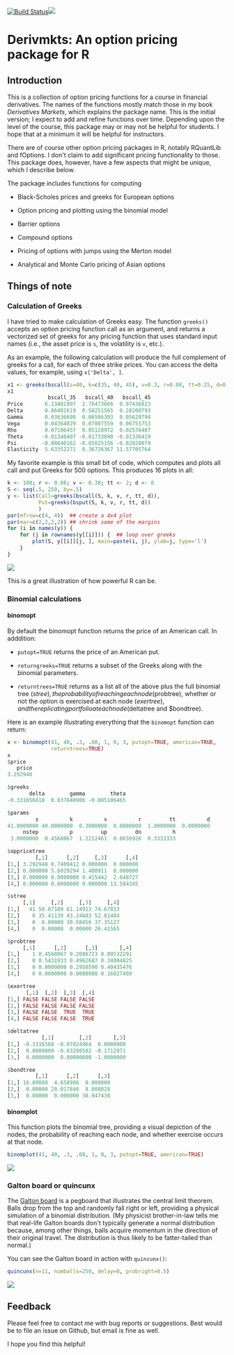[![Build Status](https://travis-ci.org/rmcd1024/derivmkts.svg?branch=master)](https://travis-ci.org/rmcd1024/derivmkts)[![](http://www.r-pkg.org/badges/version/derivmkts)](http://www.r-pkg.org/pkg/derivmkts)

Derivmkts: An option pricing package for R
==========================================

Introduction
------------

This is a collection of option pricing functions for a course in financial derivatives. The names of the functions mostly match those in my book *Derivatives Markets*, which explains the package name. This is the initial version; I expect to add and refine functions over time. Depending upon the level of the course, this package may or may not be helpful for students. I hope that at a minimum it will be helpful for instructors.

There are of course other option pricing packages in R, notably RQuantLib and fOptions. I don't claim to add significant pricing functionality to those. This package does, however, have a few aspects that might be unique, which I describe below.

The package includes functions for computing

-   Black-Scholes prices and greeks for European options

-   Option pricing and plotting using the binomial model

-   Barrier options

-   Compound options

-   Pricing of options with jumps using the Merton model

-   Analytical and Monte Carlo pricing of Asian options

Things of note
--------------

### Calculation of Greeks

I have tried to make calculation of Greeks easy. The function `greeks()` accepts an option pricing function call as an argument, and returns a vectorized set of greeks for any pricing function that uses standard input names (i.e., the asset price is `s`, the volatility is `v`, etc.).

As an example, the following calculation will produce the full complement of greeks for a call, for each of three strike prices. You can access the delta values, for example, using `x['Delta', ]`.

``` r
x1 <- greeks(bscall(s=40, k=c(35, 40, 45), v=0.3, r=0.08, tt=0.25, d=0))
x1
             bscall_35   bscall_40   bscall_45
Price       6.13481997  2.78473666  0.97436823
Delta       0.86401619  0.58251565  0.28200793
Gamma       0.03636698  0.06506303  0.05629794
Vega        0.04364029  0.07807559  0.06755753
Rho         0.07106457  0.05128972  0.02576487
Theta      -0.01340407 -0.01733098 -0.01336419
Psi        -0.08640162 -0.05825156 -0.02820079
Elasticity  5.63352271  8.36726367 11.57705764
```

<!--
As alternatives that may become deprecated, `bsopt()` simultaneously
computes prices and Greeks for European calls and puts and
`greeks2()` uses a different calling convention than `greeks()`

The function

```r
x2 <- greeks2(bscall, s=40, k=c(35, 40, 45), v=0.3, r=0.08, tt=0.25, d=0)
y <- bsopt(s=40, k=c(35, 40, 45), v=0.3, r=0.08, tt=0.25, d=0)
```

will do the same for both calls and puts simultanteously. The delta
values for the call would be `y[['Call']]['Delta', ]`
-->
My favorite example is this small bit of code, which computes and plots all call and put Greeks for 500 options. This produces 16 plots in all:

``` r
k <- 100; r <- 0.08; v <- 0.30; tt <- 2; d <- 0
S <- seq(.5, 250, by=.5)
y <- list(Call=greeks(bscall(S, k, v, r, tt, d)),
          Put=greeks(bsput(S, k, v, r, tt, d))
          )
par(mfrow=c(4, 4))  ## create a 4x4 plot
par(mar=c(2,2,2,2)) ## shrink some of the margins
for (i in names(y)) {
    for (j in rownames(y[[i]])) {  ## loop over greeks
        plot(S, y[[i]][j, ], main=paste(i, j), ylab=j, type='l')
    }
}
```

![](README_files/figure-markdown_github/unnamed-chunk-4-1.png)

This is a great illustration of how powerful R can be.

### Binomial calculations

#### binomopt

By default the binomopt function returns the price of an American call. In adddition:

-   `putopt=TRUE` returns the price of an American put.

-   `returngreeks=TRUE` returns a subset of the Greeks along with the binomial parameters.

-   `returntrees=TRUE` returns as a list all of the above plus the full binomial tree ($stree), the probability of reaching each node ($probtree), whether or not the option is exercised at each node ($exertree), and the replicating portfolio at each node ($deltatree and $bondtree).

Here is an example illustrating everything that the `binomopt` function can return:

``` r
x <- binomopt(41, 40, .3, .08, 1, 0, 3, putopt=TRUE, american=TRUE,
              returntrees=TRUE)
x
$price
   price 
3.292948 

$greeks
       delta        gamma        theta 
-0.331656818  0.037840906 -0.005106465 

$params
         s          k          v          r         tt          d 
41.0000000 40.0000000  0.3000000  0.0800000  1.0000000  0.0000000 
     nstep          p         up         dn          h 
 3.0000000  0.4568067  1.2212461  0.8636926  0.3333333 

$oppricetree
         [,1]      [,2]     [,3]      [,4]
[1,] 3.292948 0.7409412 0.000000  0.000000
[2,] 0.000000 5.6029294 1.400911  0.000000
[3,] 0.000000 0.0000000 9.415442  2.648727
[4,] 0.000000 0.0000000 0.000000 13.584345

$stree
     [,1]     [,2]     [,3]     [,4]
[1,]   41 50.07109 61.14913 74.67813
[2,]    0 35.41139 43.24603 52.81404
[3,]    0  0.00000 30.58456 37.35127
[4,]    0  0.00000  0.00000 26.41565

$probtree
     [,1]      [,2]      [,3]       [,4]
[1,]    1 0.4568067 0.2086723 0.09532291
[2,]    0 0.5431933 0.4962687 0.34004825
[3,]    0 0.0000000 0.2950590 0.40435476
[4,]    0 0.0000000 0.0000000 0.16027409

$exertree
      [,1]  [,2]  [,3]  [,4]
[1,] FALSE FALSE FALSE FALSE
[2,] FALSE FALSE FALSE FALSE
[3,] FALSE FALSE  TRUE  TRUE
[4,] FALSE FALSE FALSE  TRUE

$deltatree
           [,1]        [,2]       [,3]
[1,] -0.3316568 -0.07824964  0.0000000
[2,]  0.0000000 -0.63298582 -0.1712971
[3,]  0.0000000  0.00000000 -1.0000000

$bondtree
         [,1]      [,2]      [,3]
[1,] 16.89088  4.658986  0.000000
[2,]  0.00000 28.017840  8.808828
[3,]  0.00000  0.000000 38.947430
```

#### binomplot

This function plots the binomial tree, providing a visual depiction of the nodes, the probability of reaching each node, and whether exercise occurs at that node.

``` r
binomplot(41, 40, .3, .08, 1, 0, 3, putopt=TRUE, american=TRUE)
```

![](README_files/figure-markdown_github/unnamed-chunk-6-1.png)

### Galton board or quincunx

The [Galton board](http://mathworld.wolfram.com/GaltonBoard.html) is a pegboard that illustrates the central limit theorem. Balls drop from the top and randomly fall right or left, providing a physical simulation of a binomial distribution. (My physicist brother-in-law tells me that real-life Galton boards don't typically generate a normal distribution because, among other things, balls acquire momentum in the direction of their original travel. The distribution is thus likely to be fatter-tailed than normal.)

You can see the Galton board in action with `quincunx()`:

``` r
quincunx(n=11, numballs=250, delay=0, probright=0.5)
```

![](README_files/figure-markdown_github/unnamed-chunk-7-1.png)

Feedback
--------

Please feel free to contact me with bug reports or suggestions. Best would be to file an issue on Github, but email is fine as well.

I hope you find this helpful!
